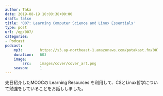 ```yaml
---
author: Taka
date: 2019-08-19 10:00:38+00:00
draft: false
title: '007: Learning Computer Science and Linux Essentials'
type: post
url: /ep/007/
categories:
- Podcast
podcast:
    mp3:        https://s3.ap-northeast-1.amazonaws.com/potakast.fm/007.m4a
    duration:   603
    image:
        src:    images/cover/cover_art.png
    season:     1
---
```





先日紹介したMOOCの Learning Resources を利用して、CSとLinux哲学について勉強をしていることをお話ししました。



